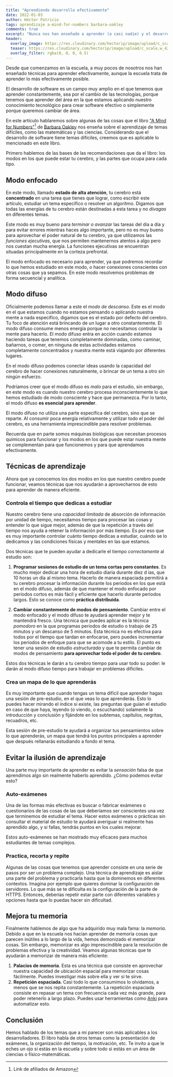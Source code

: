 ```yaml
---
title: "Aprendiendo desarrollo efectivamente"
date: 2022-01-03
author: Héctor Patricio
tags: aprendizaje a-mind-for-numbers barbara-oakley
comments: true
excerpt: "Nunca nos han enseñado a aprender (a casi nadie) y el desarrollo de software es un campo que requiere un aprendizaje constante de temas difíciles. Veamos lo que \"A mind for numbers\" nos enseña sobre el aprendizaje."
header:
  overlay_image: https://res.cloudinary.com/hectorip/image/upload/c_scale,w_1120/v1641684828/adrien-converse-kCrrUx7US04-unsplash_cwpd7f.jpg
  teaser: https://res.cloudinary.com/hectorip/image/upload/c_scale,w_420/v1641684828/adrien-converse-kCrrUx7US04-unsplash_cwpd7f.jpg
  overlay_filter: rgba(0, 0, 0, 0.5)
---
```


Desde que comenzamos en la escuela, a muy pocos de nosotros nos han enseñado técnicas para aprender efectivamente, aunque la escuela trata de aprender lo más efectivamente posible.

El desarrollo de software es un campo muy amplio en el que tenemos que aprender constantemente, sea por el cambio de las tecnologías, porque tenemos que aprender del área en la que estamos aplicando nuestro conocimiento tecnológico para crear software efectivo o simplemente porque queremos cambiar de área.

En este artículo hablaremos sobre algunas de las cosas que el libro ["A Mind for Numbers"](https://amzn.to/3r20CYr)[^1] de [Barbara Oakley](https://barbaraoakley.com/) nos enseña sobre el aprendizaje de temas difíciles, como las matemáticas y las ciencias. Considerando que el desarrollo de software tiene temas difíciles, creemos que es aplicable lo mencionado en este libro.

Primero hablemos de las bases de las recomendaciones que da el libro: los modos en los que puede estar tu cerebro, y las partes que ocupa para cada tipo.

## Modo enfocado

En este modo, llamado **estado de alta atención**, tu cerebro está **concentrado** en una tarea que tienes que lograr, como escribir este artículo, estudiar un tema específico o resolver un algoritmo. Digamos que todas las energías de tu cerebro están destinadas a esta tarea y no _divagas_ en diferentes temas.

Este modo es muy bueno para _terminar o avanzar_ las tareas del día a día y para evitar errores mientras haces algo importante, pero no es muy bueno para aprovechar el poder natural de tu cerebro, ya que utilizamos las _funciones ejecutivas_, que nos permiten mantenernos atentos a algo pero nos cuestan mucha energía. La funciones ejecutivas se encuentran situadas principalmente en la corteza prefrontal.

El modo enfocado es necesario para aprender, ya que podremos recordar lo que hemos estudiado en este modo, o hacer conexiones conscientes con otras cosas que ya sepamos. En este modo resolvemos problemas de forma secuencial y analítica.

## Modo difuso

Oficialmente podemos llamar a este el _modo de descanso_. Este es el modo en el que estamos cuando no estamos pensando o aplicando nuestra mente a nada específico, digamos que es el estado por defecto del cerebro. Tu foco de atención está brincando de un lugar a otro constantemente. El modo difuso consume menos energía porque no necesitamos controlar la mente para hacerlo. El modo difuso entra en acción cuando estamos haciendo tareas que tenemos completamente dominadas, como caminar, bañarnos, o comer, en ninguna de estas actividades estamos completamente concentrados y nuestra mente está viajando por diferentes lugares.

En el modo difuso podemos conectar ideas usando la capacidad del cerebro de hacer conexiones naturalmente, o brincar de un tema a otro sin ningún esfuerzo.

Podríamos creer que el modo difuso es _malo_ para el estudio, sin embargo, en este modo es cuando nuestro cerebro procesa inconscientemente lo que hemos estudiado de modo consciente y hace que permanezca. Por lo tanto, el modo difuso **es esencial para aprender**.

El modo difuso no utiliza una parte específica del cerebro, sino que se reparte. Al consumir poca energía relativamente y utilizar todo el poder del cerebro, es una herramienta imprescindible para resolver problemas.

Recuerda que en parte somos máquinas biológicas que necesitan procesos químicos para funcionar y los modos en los que puede estar nuestra mente se complementan para que funcionemos y para que aprendamos efectivamente.

## Técnicas de aprendizaje

Ahora que ya conocemos los dos modos en los que nuestro cerebro puede funcionar, veamos técnicas que nos ayudarán a aprovecharnos de esto para aprender de manera eficiente.

### Controla el tiempo que dedicas a estudiar

Nuestro cerebro tiene una _capacidad limitada_ de absorción de información por unidad de tiempo, necesitamos tiempo para procesar las cosas y entender lo que sigue mejor, además de que la repetición a través del tiempo nos ayuda a retener la información por más tiempo. Es por eso que es muy importante controlar cuánto tiempo dedicas a estudiar, cuándo se lo dedicamos y las condiciones físicas y mentales en las que estamos.

Dos técnicas que te pueden ayudar a dedicarle el tiempo _correctamente_ al estudio son:

1. **Programar sesiones de estudio de un tema cortas pero constantes**. Es mucho mejor dedicar una hora de estudio diaria durante diez d
ías, que 10 horas un día al mismo tema. Hacerlo de manera espaciada permitirá a tu cerebro procesar la información durante los periodos en los que está en el modo difuso, además de que mantener el modo enfocado por periodos cortos es más fácil y eficiente que hacerlo durante periodos largos. Esto se conoce como **práctica distribuida**.

2. **Cambiar constantemente de modos de pensamiento**. Cambiar entre el modo enfocado y el modo difuso te ayudará aprender mejor y te mantendrá fresco. Una técnica que puedes aplicar es la técnica _pomodoro_ en la que programas periodos de estudio o trabajo de 25 minutos y un descanso de 5 minutos. Esta técnica no es efectiva para todos por el tiempo que tardan en enfocarse, pero puedes incrementar los periodos de enfoque para que se acomode a tu estilo. El punto es tener una sesión de estudio _estructurada_ y que te permita cambiar de modos de pensamiento **para aprovechar todo el poder de tu cerebro**.

Estos dos técnicas le darán a tu cerebro tiempo para usar todo su poder: le darán al modo difuso tiempo para trabajar en problemas difíciles.

### Crea un mapa de lo que aprenderás

Es muy importante que cuando tengas un tema difícil que aprender hagas una sesión de pre-estudio, en el que veas lo que aprenderás. Esto lo puedes hacer mirando el índice si existe, las preguntas que guían el estudio en caso de que haya, leyendo (o viendo, o escuchando) solamente la introducción y conclusión y fijándote en los subtemas, capítulos, negritas, recuadros, etc.

Esta sesión de pre-estudio te ayudará a organizar tus pensamientos sobre lo que aprenderás, un mapa que tendrá los puntos principales a aprender que después rellanarás estudiando a fondo el tema.

## Evitar la ilusión de aprendizaje

Una parte muy importante de aprender es evitar la _sensación_ falsa de que aprendimos algo sin realmente haberlo aprendido. ¿Cómo podemos evitar esto?

### Auto-exámenes

Una de las formas más efectivas es buscar o fabricar exámenes o cuestionarios de las cosas de las que deberíamos ser conscientes una vez que terminemos de estudiar el tema. Hacer estos exámenes o prácticas sin consultar el material de estudio te ayudará averiguar si realmente has aprendido algo, y si fallas, tendrás puntos en los cuales mejorar.

Estos auto-exámenes se han mostrado muy eficaces para muchos estudiantes de temas complejos.

### Practica, recorta y repite

Algunas de las cosas que tenemos que aprender consiste en una serie de pasos por ser un problema complejo. Una técnica de aprendizaje es aislar una parte del problema y practicarla hasta que la dominemos en diferentes contextos. Imagina por ejemplo que quieres dominar la configuración de servidores. Lo que más se te dificulta es la configuración de la parte de HTTPS. Entonces, deberías repetir estar parte con diferentes variables y opciones hasta que lo puedas hacer sin dificultad.

## Mejora tu memoria

Finalmente hablemos de algo que ha adquirido muy mala fama: la _memoria_. Debido a que en la escuela nos hacían aprender de memoria cosas que parecen inútiles a lo largo de la vida, hemos demonizado el memorizar cosas. Sin embargo, memorizar es algo imprescindible para la resolución de problemas efectiva y la creatividad. Veamos algunas técnicas que te ayudarán a memorizar de manera más eficiente:

1. **Palacios de memoria**. Esta es una técnica que consiste en aprovechar nuestra capacidad de ubicación espacial para memorizar cosas fácilmente. Puedes investigar más sobre ella y ver si te sirve.
2. **Repetición espaciada**. Casi todo lo que consumimos lo olvidamos, a menos que se nos repita constantemente. La repetición espaciada consiste en repasar un tema con frecuencia cada vez más grande, para poder retenerlo a largo plazo. Puedes usar herramientas como [Anki](https://apps.ankiweb.net/) para automatizar esto.

## Conclusión

Hemos hablado de los temas que a mi parecer son más aplicables a los desarrolladores. El libro habla de otros temas como la presentación de exámenes, la organización del tiempo, la motivación, etc. Te invito a que le eches un ojo si estás en la escuela y sobre todo si estás en un área de ciencias o físico-matemáticas.


[^1]: Link de afiliados de Amazon